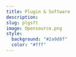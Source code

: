```yaml
---
title: Plugin & Software
description: 
slug: plgsft
image: Opensource.png
style:
  background: "#2a9d8f"
  color: "#fff"
---
```

